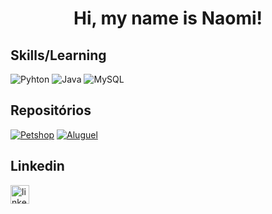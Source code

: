 <h1 align="center">Hi, my name is Naomi!</h1>


## Skills/Learning
![Pyhton](https://img.shields.io/badge/Python-14354C?style=for-the-badge&logo=python&logoColor=white)
![Java](https://img.shields.io/badge/Java-ED8B00?style=for-the-badge&logo=openjdk&logoColor=white)
![MySQL](https://img.shields.io/badge/MySQL-00000F?style=for-the-badge&logo=mysql&logoColor=white)

## Repositórios
[![Petshop](https://github-readme-stats.vercel.app/api/pin/?username=nao-mii&repo=petshop&theme=dark)](https://github.com/nao-mii/petshop)
[![Aluguel](https://github-readme-stats.vercel.app/api/pin/?username=nao-mii&repo=petshop&theme=dark)](https://github.com/nao-mii/aluguel)

## Linkedin

[<img src= 'https://img.shields.io/badge/LinkedIn-0077B5?style=for-the-badge&logo=linkedin&logoColor=white' alt='linkedin' height='30'>](https://www.linkedin.com/in/naomi-r-a08086194/)
